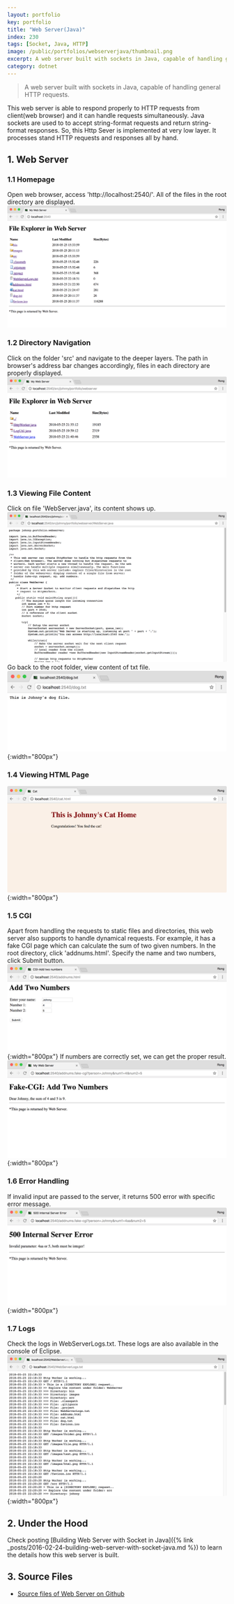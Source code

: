 ```yaml
---
layout: portfolio
key: portfolio
title: "Web Server(Java)"
index: 230
tags: [Socket, Java, HTTP]
image: /public/portfolios/webserverjava/thumbnail.png
excerpt: A web server built with sockets in Java, capable of handling general HTTP requests.
category: dotnet
---
```


> A web server built with sockets in Java, capable of handling general HTTP requests.

This web server is able to respond properly to HTTP requests from client(web browser) and it can handle requests simultaneously. Java sockets are used to to accept string-format requests and return string-format responses. So, this Http Sever is implemented at very low layer. It processes stand HTTP requests and responses all by hand.   

## 1. Web Server
### 1.1 Homepage
Open web browser, access 'http://localhost:2540/'. All of the files in the root directory are displayed.
![image](/public/portfolios/webserverjava/homepage.png)
### 1.2 Directory Navigation
Click on the folder 'src' and navigate to the deeper layers. The path in browser's address bar changes accordingly, files in each directory are properly displayed.
![image](/public/portfolios/webserverjava/navigation.png)
### 1.3 Viewing File Content
Click on file 'WebServer.java', its content shows up.
![image](/public/portfolios/webserverjava/content.png)
Go back to the root folder, view content of txt file.
![image](/public/portfolios/webserverjava/dogtxt.png){:width="800px"}
### 1.4 Viewing HTML Page
![image](/public/portfolios/webserverjava/cathtml.png){:width="800px"}
### 1.5 CGI
Apart from handling the requests to static files and directories, this web server also supports to handle dynamical requests. For example, it has a fake CGI page which can calculate the sum of two given numbers. In the root directory, click 'addnums.html'. Specify the name and two numbers, click Submit button.
![image](/public/portfolios/webserverjava/cgi.png){:width="800px"}
If numbers are correctly set, we can get the proper result.
![image](/public/portfolios/webserverjava/addnumbers.png){:width="800px"}
### 1.6 Error Handling
If invalid input are passed to the server, it returns 500 error with specific error message.
![image](/public/portfolios/webserverjava/error.png){:width="800px"}
### 1.7 Logs
Check the logs in WebServerLogs.txt. These logs are also available in the console of Eclipse.
![image](/public/portfolios/webserverjava/logs.png){:width="800px"}  

## 2. Under the Hood
Check posting [Building Web Server with Socket in Java]({% link _posts/2016-02-24-building-web-server-with-socket-java.md %}) to learn the details how this web server is built.

## 3. Source Files
* [Source files of Web Server on Github](https://github.com/jojozhuang/Portfolio/tree/master/WebServer)
